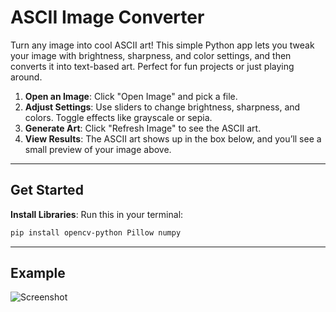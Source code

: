 # ASCII Image Converter

Turn any image into cool ASCII art! This simple Python app lets you tweak your image with brightness, sharpness, and color settings, and then converts it into text-based art. Perfect for fun projects or just playing around.

1. **Open an Image**: Click "Open Image" and pick a file.
2. **Adjust Settings**: Use sliders to change brightness, sharpness, and colors. Toggle effects like grayscale or sepia.
3. **Generate Art**: Click "Refresh Image" to see the ASCII art.
4. **View Results**: The ASCII art shows up in the box below, and you’ll see a small preview of your image above.

---

## Get Started

**Install Libraries**: Run this in your terminal:
   ```bash
   pip install opencv-python Pillow numpy
   ```

---

## Example

![Screenshot](https://i.imgur.com/1orzT93.png)
